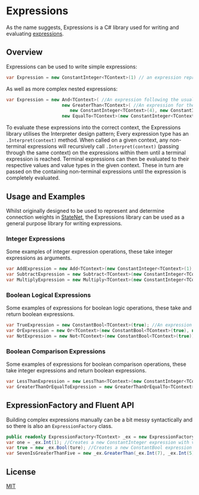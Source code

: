# Expressions

As the name suggests, Expressions is a C# library used for writing and evaluating [expressions](https://en.wikipedia.org/wiki/Expression_(computer_science)).

## Overview

Expressions can be used to write simple expressions:

```csharp
var Expression = new ConstantInteger<TContext>(1) // an expression representing the int value 1
```

As well as more complex nested expressions:

```csharp
var Expression = new And<TContext>( //An expression following the usual boolean logic of the 'and' operator
                     new GreaterThan<TContext>( //An expression for the comparison operator >, this will evaluate to true as 4 > 1
                        new ConstantInteger<TContext>(4), new ConstantInteger<TContext>(1)),
                     new EqualTo<TContext>(new ConstantInteger<TContext>(1), new ConstantInteger<TContext>(1))); //An expression for the equality operator.
```
To evaluate these expressions into the correct context, the Expressions library utilises the Interpreter design pattern; Every expression type has an `.Interpret(context)` method. When called on a given context, any non-terminal expressions will recursively call `.Interpret(context)` (passing through the same context) on the expressions within them until a terminal expression is reached. Terminal expressions can then be evaluated to their respective values and value types in the given context. These in turn are passed on the containing non-terminal expressions until the expression is completely evaluated.

## Usage and Examples

Whilst originally designed to be used to represent and determine connection weights in [StateNet](https://github.com/Aptacode/StateNet), the Expressions library can be used as a general purpose library for writing expressions.

### Integer Expressions

Some examples of integer expression operations, these take integer expressions as arguments.

```csharp
var AddExpression = new Add<TContext>(new ConstantInteger<TContext>(1), new ConstantInteger<TContext>(1)); //An expression adding two integers: 1 + 1
var SubtractExpression = new Subtract<TContext>(new ConstantInteger<TContext>(2), new ConstantInteger<TContext>(1)); //An expression subtracting the right integer from the left:  2 -  1
var MultiplyExpression = new Multiply<TContext>(new ConstantInteger<TContext>(2), new ConstantInteger<TContext>(2)); //An expression multiplying two integers: 2 * 2
```

### Boolean Logical Expressions

Some examples of expressions for boolean logic operations, these take and return boolean expressions.

```csharp
var TrueExpression = new ConstantBool<TContext>(true); //An expression representing the bool value true
var OrExpression = new Or<TContext>(new ConstantBool<TContext>(true), new ConstantBool<TContext>(false)); //An expression for the boolean logical operator OR
var NotExpression = new Not<TContext>(new ConstantBool<TContext>(true)); //An expression for the boolean logical operator NOT
```

### Boolean Comparison Expressions

Some examples of expressions for boolean comparison operations, these take integer expressions and return boolean expressions.

```csharp
var LessThanExpression = new LessThan<TContext>(new ConstantInteger<TContext>(1), new ConstantInteger<TContext>(2)); //An expression representing the comparison 1 < 2
var GreaterThanOrEqualToExpression = new GreaterThanOrEqualTo<TContext>(new ConstantInteger<TContext>(1), new ConstantInteger<TContext>(2)) // An expression representing the comparison 1 >= 2
```

## ExpressionFactory and Fluent API

Building complex expressions manually can be a bit messy syntactically and so there is also an `ExpressionFactory` class.

```csharp
public readonly ExpressionFactory<TContext> _ex = new ExpressionFactory<TContext>();
var one = _ex.Int(1); //Creates a new ConstantInteger expression with value 1
var true = new _ex.Bool(ture); //Creates a new ConstantBool expression with value true
var SevenIsGreaterThanFive = new _ex.GreaterThan(_ex.Int(7), _ex.Int(5)); //This is much tidier than the basic implementation
```

## License
[MIT](https://choosealicense.com/licenses/mit/)
